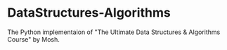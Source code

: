 # DataStructures-Algorithms

The Python implementaion of "The Ultimate Data Structures & Algorithms Course" by Mosh.
